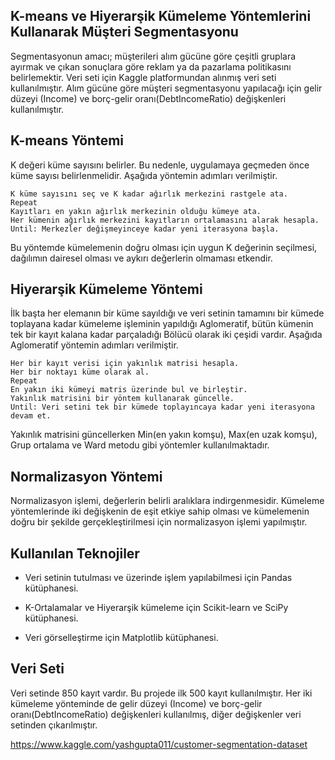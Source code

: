 ## K-means ve Hiyerarşik Kümeleme Yöntemlerini Kullanarak Müşteri Segmentasyonu

Segmentasyonun amacı; müşterileri alım gücüne göre çeşitli gruplara ayırmak ve çıkan sonuçlara göre reklam ya da pazarlama politikasını belirlemektir. Veri seti için Kaggle platformundan alınmış veri seti kullanılmıştır. Alım gücüne göre müşteri segmentasyonu yapılacağı için gelir düzeyi (Income) ve borç-gelir oranı(DebtIncomeRatio) değişkenleri kullanılmıştır. 

## K-means Yöntemi

K değeri küme sayısını belirler. Bu nedenle, uygulamaya geçmeden önce küme sayısı belirlenmelidir. Aşağıda yöntemin adımları verilmiştir.

```
K küme sayısını seç ve K kadar ağırlık merkezini rastgele ata.
Repeat
Kayıtları en yakın ağırlık merkezinin olduğu kümeye ata.
Her kümenin ağırlık merkezini kayıtların ortalamasını alarak hesapla.
Until: Merkezler değişmeyinceye kadar yeni iterasyona başla.
```
Bu yöntemde kümelemenin doğru olması için uygun K değerinin seçilmesi, dağılımın dairesel olması ve aykırı değerlerin olmaması etkendir.

## Hiyerarşik Kümeleme Yöntemi

İlk başta her elemanın bir küme sayıldığı ve veri setinin tamamını bir kümede toplayana kadar kümeleme işleminin yapıldığı Aglomeratif, bütün kümenin tek bir kayıt kalana kadar parçaladığı Bölücü olarak iki çeşidi vardır. Aşağıda Aglomeratif yöntemin adımları verilmiştir.
```
Her bir kayıt verisi için yakınlık matrisi hesapla.
Her bir noktayı küme olarak al.
Repeat
En yakın iki kümeyi matris üzerinde bul ve birleştir. 
Yakınlık matrisini bir yöntem kullanarak güncelle.
Until: Veri setini tek bir kümede toplayıncaya kadar yeni iterasyona devam et.

```
Yakınlık matrisini güncellerken Min(en yakın komşu), Max(en uzak komşu), Grup ortalama ve Ward metodu gibi yöntemler kullanılmaktadır.

## Normalizasyon Yöntemi

Normalizasyon işlemi, değerlerin belirli aralıklara indirgenmesidir. Kümeleme yöntemlerinde iki değişkenin de eşit etkiye sahip olması ve kümelemenin doğru bir şekilde gerçekleştirilmesi için normalizasyon işlemi yapılmıştır.

## Kullanılan Teknojiler

- Veri setinin tutulması ve üzerinde işlem yapılabilmesi için Pandas kütüphanesi.

- K-Ortalamalar ve Hiyerarşik kümeleme için Scikit-learn ve SciPy kütüphanesi.

- Veri görselleştirme için Matplotlib kütüphanesi.

## Veri Seti

Veri setinde 850 kayıt vardır. Bu projede ilk 500 kayıt kullanılmıştır. Her iki kümeleme yönteminde de gelir düzeyi (Income) ve borç-gelir oranı(DebtIncomeRatio) değişkenleri kullanılmış, diğer değişkenler veri setinden çıkarılmıştır.

https://www.kaggle.com/yashgupta011/customer-segmentation-dataset

